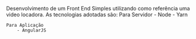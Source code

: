 Desenvolvimento de um Front End Simples utilizando como referência uma video locadora.
As tecnologias adotadas são:
    Para Servidor 
		- Node
    	- Yarn

    Para Aplicação
    	- AngularJS
    